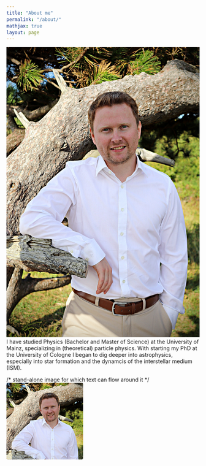 ```yaml
---
title: "About me"
permalink: "/about/"
mathjax: true
layout: page
---
```


<img
  src="/IMG_1779.jpg"
  alt="Me"
  class="float-me"
/> I have studied Physics (Bachelor and Master of Science) at the University of Mainz, specializing in (theoretical) particle physics.
With starting my PhD at the University of Cologne I began to dig deeper into astrophysics, especially into star formation and the dynamcis of the interstellar medium (ISM).



/* stand-alone image for which text can flow around it
<img
  src="/IMG_1779.jpg"
  alt="Me"
  style="
    float: left;
    margin: 0 1em 1em 0;       /* top 0, right 1em, bottom 1em, left 0 */
    width: 200px;
    height: 200px;
    object-fit: cover;
    object-position: 50% 20%;
    border-radius: 4px;
  "
/>
*/
